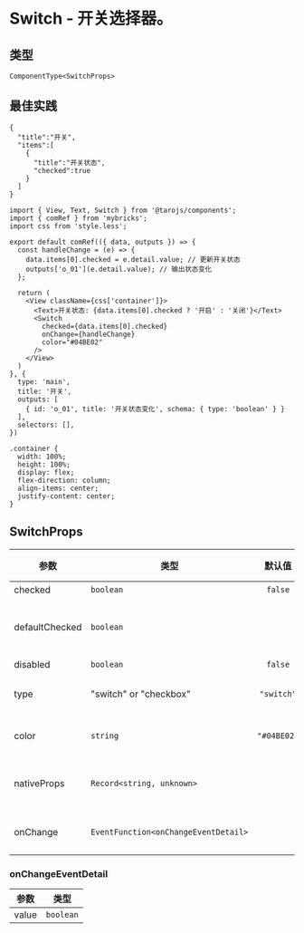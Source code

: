 # Switch - 开关选择器。

## 类型
```tsx
ComponentType<SwitchProps>
```

## 最佳实践

```model
{
  "title":"开关",
  "items":[
    {
      "title":"开关状态",
      "checked":true
    }
  ]
}
```

```render
import { View, Text, Switch } from '@tarojs/components';
import { comRef } from 'mybricks';
import css from 'style.less';

export default comRef(({ data, outputs }) => {
  const handleChange = (e) => {
    data.items[0].checked = e.detail.value; // 更新开关状态
    outputs['o_01'](e.detail.value); // 输出状态变化
  };

  return (
    <View className={css['container']}>
      <Text>开关状态: {data.items[0].checked ? '开启' : '关闭'}</Text>
      <Switch 
        checked={data.items[0].checked} 
        onChange={handleChange}
        color="#04BE02" 
      />
    </View>
  )
}, {
  type: 'main',
  title: '开关',
  outputs: [
    { id: 'o_01', title: '开关状态变化', schema: { type: 'boolean' } }
  ],
  selectors: [],
})
```

```style
.container {
  width: 100%;
  height: 100%;
  display: flex;
  flex-direction: column;
  align-items: center;
  justify-content: center;
}
```

## SwitchProps

| 参数 | 类型 | 默认值 | 必填 | 说明 |
| --- | --- | :---: | :---: | --- |
| checked | `boolean` | `false` | 否 | 是否选中 |
| defaultChecked | `boolean` |  | 否 | 设置在 React 非受控状态下，当前是否选中 |
| disabled | `boolean` | `false` | 否 | 是否禁用 |
| type | "switch" or "checkbox" | `"switch"` | 否 | 样式，有效值：switch, checkbox |
| color | `string` | `"#04BE02"` | 否 | switch 的颜色，同 css 的 color |
| nativeProps | `Record<string, unknown>` |  | 否 | 用于透传 `WebComponents` 上的属性到内部 H5 标签上 |
| onChange | `EventFunction<onChangeEventDetail>` |  | 否 | checked 改变时触发 change 事件 |

### onChangeEventDetail

| 参数 | 类型 |
| --- | --- |
| value | `boolean` |